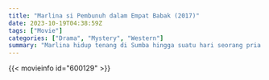 ```yaml
---
title: "Marlina si Pembunuh dalam Empat Babak (2017)"
date: 2023-10-19T04:38:59Z
tags: ["Movie"]
categories: ["Drama", "Mystery", "Western"]
summary: "Marlina hidup tenang di Sumba hingga suatu hari seorang pria bernama Markus dan gengnya mencoba merampok rumahnya dan dia membunuhnya. Akhirnya, dia dihantui oleh Markus, dan hidupnya berubah 180 derajat."
---
```


 <mux-player stream-type="on-demand"
  src="https://kp3d-my.sharepoint.com/personal/ryoo_kp3d_onmicrosoft_com/_layouts/15/download.aspx?share=EcuDwoYNyMdGsPfegGc_KgkBAbxqTbzW6wVxlpgELLtOBw" prefer-playback="mse" controls>
 
  </mux-player>
  

{{< movieinfo id="600129" >}}

  <script src="https://cdn.jsdelivr.net/npm/@mux/mux-player"></script>
  
   <script type="application/ld+json ">
 {
  "@context": "https://schema.org/",
  "@type": "VideoObject",
  "name": "Marlina si Pembunuh dalam Empat Babak (2017)",
  "contentUrl": "https://stream.mux.com/XOvxszMPOiIC4P43IuMZDMHcnU86lckJ4LA2X27Jedk.m3u8",
  "thumbnailUrl": "https://www.themoviedb.org/t/p/original/7pDpym7ix9dsB9a1KWVLN95X4z1.jpg?width=314&fit_mode=preserve&time=25",
  "uploadDate": "2023-10-19T04:38:59Z",
}

</script>